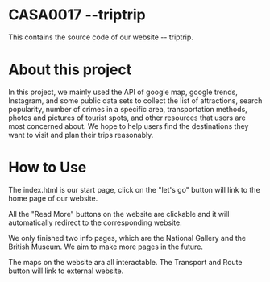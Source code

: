 # CASA0017 --triptrip
 This contains the source code of our website -- triptrip.


# About this project
In this project, we mainly used the API of google map, google trends, Instagram, and some public data sets to collect the list of attractions, search popularity, number of crimes in a specific area, transportation methods, photos and pictures of tourist spots, and other resources that users are most concerned about. We hope to help users find the destinations they want to visit and plan their trips reasonably.

# How to Use

The index.html is our start page, click on the "let's go" button will link to the home page of our website. 

All the "Read More" buttons on the website are clickable and it will automatically redirect to the corresponding website.

We only finished two info pages, which are the National Gallery and the British Museum.  We aim to make more pages in the future. 

The maps on the website ara all interactable. The Transport and Route button will link to external website. 

